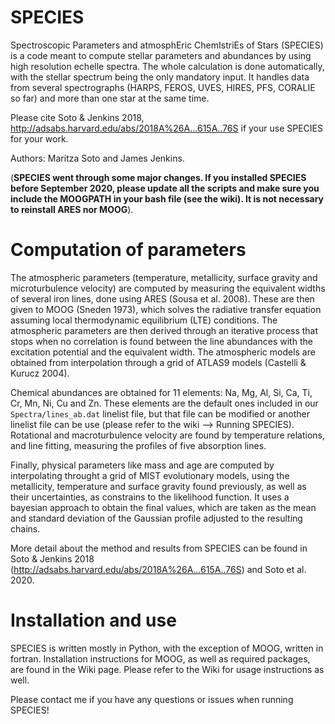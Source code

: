 # SPECIES

Spectroscopic Parameters and atmosphEric ChemIstriEs of Stars (SPECIES) is a code meant to compute stellar parameters and abundances by using high resolution echelle spectra. The whole calculation is done automatically, with the stellar spectrum being the only mandatory input. It handles data from several spectrographs (HARPS, FEROS, UVES, HIRES, PFS, CORALIE so far) and more than one star at the same time.

Please cite Soto & Jenkins 2018, http://adsabs.harvard.edu/abs/2018A%26A...615A..76S if your use SPECIES for your work.

Authors: Maritza Soto and James Jenkins.

(**SPECIES went through some major changes. If you installed SPECIES before September 2020, please update all the scripts and make sure you include the MOOGPATH in your bash file (see the wiki). It is not necessary to reinstall ARES nor MOOG**).

# Computation of parameters

The atmospheric parameters (temperature, metallicity, surface gravity and microturbulence velocity) are computed by measuring the equivalent widths of several iron lines, done using ARES (Sousa et al. 2008). These are then given to MOOG (Sneden 1973), which solves the radiative transfer equation assuming local thermodynamic equilibrium (LTE) conditions. The atmospheric parameters are then derived through an iterative process that stops when no correlation is found between the line abundances with the excitation potential and the equivalent width. The atmospheric models are obtained from interpolation through a grid of ATLAS9 models (Castelli & Kurucz 2004).

Chemical abundances are obtained for 11 elements: Na, Mg, Al, Si, Ca, Ti, Cr, Mn, Ni, Cu and Zn. These elements are the default ones included in our `Spectra/lines_ab.dat` linelist file, but that file can be modified or another linelist file can be use (please refer to the wiki --> Running SPECIES). Rotational and macroturbulence velocity are found by temperature relations, and line fitting, measuring the profiles of five absorption lines.

Finally, physical parameters like mass and age are computed by interpolating throught a grid of MIST evolutionary models, using the metallicity, temperature and surface gravity found previously, as well as their uncertainties, as constrains to the likelihood function. It uses a bayesian approach to obtain the final values, which are taken as the mean and standard deviation of the Gaussian profile adjusted to the resulting chains.

More detail about the method and results from SPECIES can be found in Soto & Jenkins 2018 (http://adsabs.harvard.edu/abs/2018A%26A...615A..76S) and Soto et al. 2020.

# Installation and use

SPECIES is written mostly in Python, with the exception of MOOG, written in fortran. Installation instructions for MOOG, as well as required packages, are found in the Wiki page. Please refer to the Wiki for usage instructions as well. 

Please contact me if you have any questions or issues when running SPECIES!
